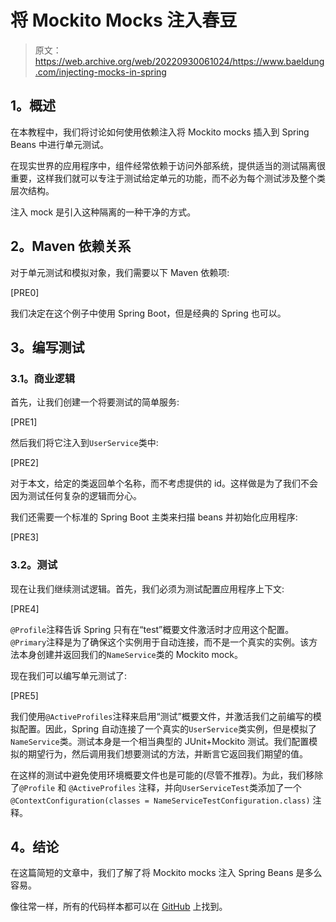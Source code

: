 # 将 Mockito Mocks 注入春豆

> 原文：<https://web.archive.org/web/20220930061024/https://www.baeldung.com/injecting-mocks-in-spring>

## **1。概述**

在本教程中，我们将讨论如何使用依赖注入将 Mockito mocks 插入到 Spring Beans 中进行单元测试。

在现实世界的应用程序中，组件经常依赖于访问外部系统，提供适当的测试隔离很重要，这样我们就可以专注于测试给定单元的功能，而不必为每个测试涉及整个类层次结构。

注入 mock 是引入这种隔离的一种干净的方式。

## **2。Maven 依赖关系**

对于单元测试和模拟对象，我们需要以下 Maven 依赖项:

[PRE0]

我们决定在这个例子中使用 Spring Boot，但是经典的 Spring 也可以。

## **3。编写测试**

### **3.1。商业逻辑**

首先，让我们创建一个将要测试的简单服务:

[PRE1]

然后我们将它注入到`UserService`类中:

[PRE2]

对于本文，给定的类返回单个名称，而不考虑提供的 id。这样做是为了我们不会因为测试任何复杂的逻辑而分心。

我们还需要一个标准的 Spring Boot 主类来扫描 beans 并初始化应用程序:

[PRE3]

### **3.2。测试**

现在让我们继续测试逻辑。首先，我们必须为测试配置应用程序上下文:

[PRE4]

`@Profile`注释告诉 Spring 只有在“test”概要文件激活时才应用这个配置。`@Primary`注释是为了确保这个实例用于自动连接，而不是一个真实的实例。该方法本身创建并返回我们的`NameService`类的 Mockito mock。

现在我们可以编写单元测试了:

[PRE5]

我们使用`@ActiveProfiles`注释来启用“测试”概要文件，并激活我们之前编写的模拟配置。因此，Spring 自动连接了一个真实的`UserService`类实例，但是模拟了`NameService`类。测试本身是一个相当典型的 JUnit+Mockito 测试。我们配置模拟的期望行为，然后调用我们想要测试的方法，并断言它返回我们期望的值。

在这样的测试中避免使用环境概要文件也是可能的(尽管不推荐)。为此，我们移除了`@Profile` 和 `@ActiveProfiles` 注释，并向`UserServiceTest`类添加了一个`@ContextConfiguration(classes = NameServiceTestConfiguration.class)` 注释。

## **4。结论**

在这篇简短的文章中，我们了解了将 Mockito mocks 注入 Spring Beans 是多么容易。

像往常一样，所有的代码样本都可以在 [GitHub](https://web.archive.org/web/20220926183800/https://github.com/eugenp/tutorials/tree/master/testing-modules/spring-mockito) 上找到。